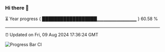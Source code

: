### Hi there 👋

⏳ Year progress { ██████████████████▁▁▁▁▁▁▁▁▁▁▁▁ } 60.58 %

---

⏰ Updated on Fri, 09 Aug 2024 17:36:24 GMT

![Progress Bar CI](https://github.com/IshwaranRudhara/GIT-ACTION/workflows/Progress%20Bar%20CI/badge.svg)
